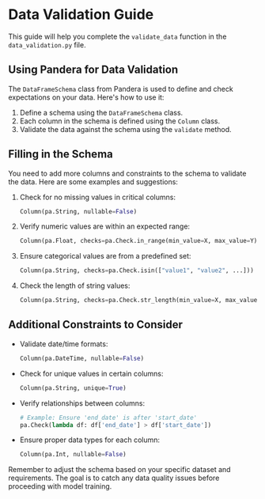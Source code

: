 # Data Validation Guide

This guide will help you complete the `validate_data` function in the `data_validation.py` file.

## Using Pandera for Data Validation

The `DataFrameSchema` class from Pandera is used to define and check expectations on your data. Here's how to use it:

1. Define a schema using the `DataFrameSchema` class.
2. Each column in the schema is defined using the `Column` class.
3. Validate the data against the schema using the `validate` method.

## Filling in the Schema

You need to add more columns and constraints to the schema to validate the data. Here are some examples and suggestions:

1. Check for no missing values in critical columns:
   ```python
   Column(pa.String, nullable=False)
   ```

2. Verify numeric values are within an expected range:
   ```python
   Column(pa.Float, checks=pa.Check.in_range(min_value=X, max_value=Y))
   ```

3. Ensure categorical values are from a predefined set:
   ```python
   Column(pa.String, checks=pa.Check.isin(["value1", "value2", ...]))
   ```

4. Check the length of string values:
   ```python
   Column(pa.String, checks=pa.Check.str_length(min_value=X, max_value=Y))
   ```

## Additional Constraints to Consider

- Validate date/time formats:
  ```python
  Column(pa.DateTime, nullable=False)
  ```

- Check for unique values in certain columns:
  ```python
  Column(pa.String, unique=True)
  ```

- Verify relationships between columns:
  ```python
  # Example: Ensure 'end_date' is after 'start_date'
  pa.Check(lambda df: df['end_date'] > df['start_date'])
  ```

- Ensure proper data types for each column:
  ```python
  Column(pa.Int, nullable=False)
  ```

Remember to adjust the schema based on your specific dataset and requirements. The goal is to catch any data quality issues before proceeding with model training.